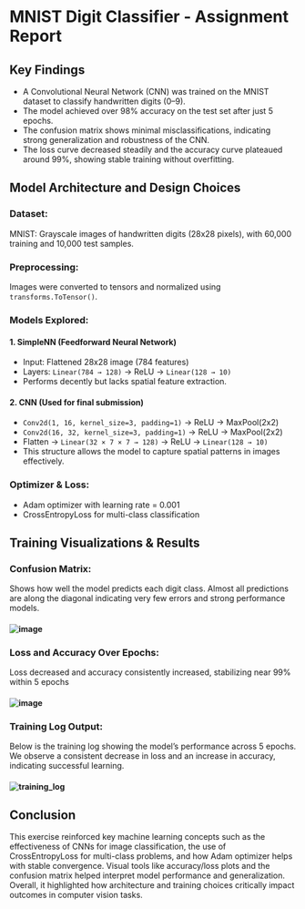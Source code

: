 # MNIST Digit Classifier - Assignment Report

## Key Findings
- A Convolutional Neural Network (CNN) was trained on the MNIST dataset to classify handwritten digits (0–9).
- The model achieved over 98% accuracy on the test set after just 5 epochs.
- The confusion matrix shows minimal misclassifications, indicating strong generalization and robustness of the CNN.
- The loss curve decreased steadily and the accuracy curve plateaued around 99%, showing stable training without overfitting.

## Model Architecture and Design Choices

### Dataset:
MNIST: Grayscale images of handwritten digits (28x28 pixels), with 60,000 training and 10,000 test samples.

### Preprocessing:
Images were converted to tensors and normalized using `transforms.ToTensor()`.

### Models Explored:

#### 1. SimpleNN (Feedforward Neural Network)
- Input: Flattened 28x28 image (784 features)
- Layers: `Linear(784 → 128)` → ReLU → `Linear(128 → 10)`
- Performs decently but lacks spatial feature extraction.

#### 2. CNN (Used for final submission)
- `Conv2d(1, 16, kernel_size=3, padding=1)` → ReLU → MaxPool(2x2)  
- `Conv2d(16, 32, kernel_size=3, padding=1)` → ReLU → MaxPool(2x2)  
- Flatten → `Linear(32 × 7 × 7 → 128)` → ReLU → `Linear(128 → 10)`  
- This structure allows the model to capture spatial patterns in images effectively.

### Optimizer & Loss:
- Adam optimizer with learning rate = 0.001  
- CrossEntropyLoss for multi-class classification

## Training Visualizations & Results

### Confusion Matrix:
Shows how well the model predicts each digit class. Almost all predictions are along the diagonal indicating very few errors and strong performance 
models.
#### ![image](https://github.com/user-attachments/assets/82565e36-97dc-42fd-a2ab-4a1c1fc6fe49)


### Loss and Accuracy Over Epochs:
Loss decreased and accuracy consistently increased, stabilizing near 99% within 5 epochs
#### ![image](https://github.com/user-attachments/assets/c22157df-b3ee-43b7-aa20-7ea0b9a49d7b)


### Training Log Output:
Below is the training log showing the model’s performance across 5 epochs. We observe a consistent decrease in loss and an increase in accuracy, 
indicating successful learning.
#### ![training_log](https://github.com/user-attachments/assets/9a54f5a5-06e6-46a4-ab5e-9e20b4350e6f)


## Conclusion
This exercise reinforced key machine learning concepts such as the effectiveness of CNNs for image classification, the use of CrossEntropyLoss for 
multi-class problems, and how Adam optimizer helps with stable convergence. Visual tools like accuracy/loss plots and the confusion matrix helped 
interpret model performance and generalization. Overall, it highlighted how architecture and training choices critically impact outcomes in computer 
vision tasks.
